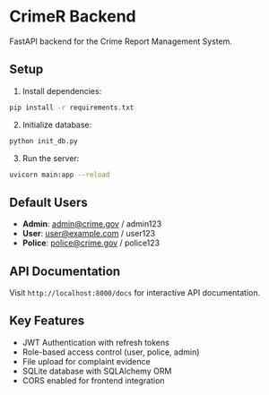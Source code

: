 # CrimeR Backend

FastAPI backend for the Crime Report Management System.

## Setup

1. Install dependencies:
```bash
pip install -r requirements.txt
```

2. Initialize database:
```bash
python init_db.py
```

3. Run the server:
```bash
uvicorn main:app --reload
```

## Default Users

- **Admin**: admin@crime.gov / admin123
- **User**: user@example.com / user123  
- **Police**: police@crime.gov / police123

## API Documentation

Visit `http://localhost:8000/docs` for interactive API documentation.

## Key Features

- JWT Authentication with refresh tokens
- Role-based access control (user, police, admin)
- File upload for complaint evidence
- SQLite database with SQLAlchemy ORM
- CORS enabled for frontend integration